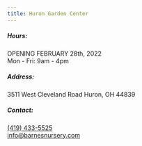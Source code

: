 ```yaml
---
title: Huron Garden Center
---
```

##### Hours:

OPENING FEBRUARY 28th, 2022\
Mon - Fri: 9am - 4pm

##### Address:

3511 West Cleveland Road Huron, OH 44839

##### Contact:

[(419) 433-5525](tel:419-433-5525)\
[info@barnesnursery.com](mailto:info@barnesnursery.com)